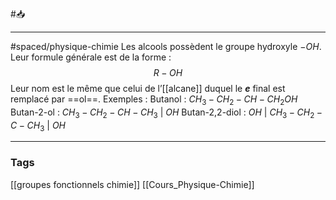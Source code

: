 #📥 
___
#spaced/physique-chimie 
Les alcools possèdent le groupe hydroxyle $−OH$. Leur formule générale est de la forme : $$R-OH$$ Leur nom est le même que celui de l’[[alcane]] duquel le ***e*** final est remplacé par ==ol==. Exemples : 
Butanol :  $CH_3-CH_2-CH-CH_2OH$ 
Butan-2-ol : $CH_3-CH_2-CH-CH_3$
											 |
										   $OH$
Butan-2,2-diol : 
                      $OH$
                        |
$CH_3-CH_2-C-CH_3$
                        |
                      $OH$

---
### Tags
[[groupes fonctionnels chimie]] [[Cours_Physique-Chimie]]